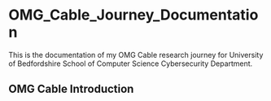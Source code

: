# OMG_Cable_Journey_Documentation
This is the documentation of my OMG Cable research journey for University of Bedfordshire School of Computer Science Cybersecurity Department.
## OMG Cable Introduction
